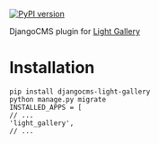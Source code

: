 [![PyPI version](https://badge.fury.io/py/djangocms-light-gallery.svg)](https://badge.fury.io/py/djangocms-light-gallery)

DjangoCMS plugin for [Light Gallery](https://github.com/sachinchoolur/lightGallery)

# Installation

```
pip install djangocms-light-gallery
python manage.py migrate
INSTALLED_APPS = [
// ...
'light_gallery',
// ...
```
